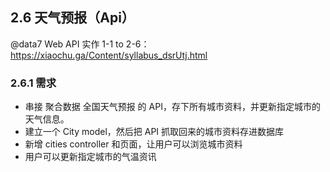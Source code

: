 ## 2.6 天气预报（Api）
@data7 Web API 实作 1-1 to 2-6：<https://xiaochu.ga/Content/syllabus_dsrUtj.html>
### 2.6.1 需求
* 串接 聚合数据 全国天气预报 的 API，存下所有城市资料，并更新指定城市的天气信息。
* 建立一个 City model，然后把 API 抓取回来的城市资料存进数据库
* 新增 cities controller 和页面，让用户可以浏览城市资料
* 用户可以更新指定城市的气温资讯